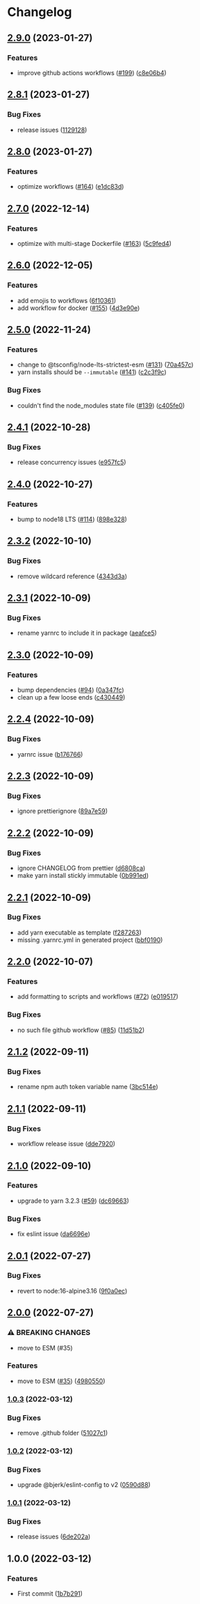# Changelog

## [2.9.0](https://github.com/bjerkio/create-bjerk-typescript/compare/v2.8.1...v2.9.0) (2023-01-27)


### Features

* improve github actions workflows ([#199](https://github.com/bjerkio/create-bjerk-typescript/issues/199)) ([c8e06b4](https://github.com/bjerkio/create-bjerk-typescript/commit/c8e06b4db30a20d6bd4fcbfc0dc73a1249717136))

## [2.8.1](https://github.com/bjerkio/create-bjerk-typescript/compare/v2.8.0...v2.8.1) (2023-01-27)


### Bug Fixes

* release issues ([1129128](https://github.com/bjerkio/create-bjerk-typescript/commit/1129128a6deceda9cf42b9293a3c00f83c1e4ed6))

## [2.8.0](https://github.com/bjerkio/create-bjerk-typescript/compare/v2.7.0...v2.8.0) (2023-01-27)


### Features

* optimize workflows ([#164](https://github.com/bjerkio/create-bjerk-typescript/issues/164)) ([e1dc83d](https://github.com/bjerkio/create-bjerk-typescript/commit/e1dc83d22febdf034f25405bea26a107305a7ed1))

## [2.7.0](https://github.com/bjerkio/create-bjerk-typescript/compare/v2.6.0...v2.7.0) (2022-12-14)


### Features

* optimize with multi-stage Dockerfile ([#163](https://github.com/bjerkio/create-bjerk-typescript/issues/163)) ([5c9fed4](https://github.com/bjerkio/create-bjerk-typescript/commit/5c9fed475fe9f28531ab29bc09a8ab0b59a16171))

## [2.6.0](https://github.com/bjerkio/create-bjerk-typescript/compare/v2.5.0...v2.6.0) (2022-12-05)


### Features

* add emojis to workflows ([6f10361](https://github.com/bjerkio/create-bjerk-typescript/commit/6f103619cbfc3e70ad19e240ef377a96e4932461))
* add workflow for docker ([#155](https://github.com/bjerkio/create-bjerk-typescript/issues/155)) ([4d3e90e](https://github.com/bjerkio/create-bjerk-typescript/commit/4d3e90e37ef78d933e02a5a4be0eebc2824e6573))

## [2.5.0](https://github.com/bjerkio/create-bjerk-typescript/compare/v2.4.1...v2.5.0) (2022-11-24)


### Features

* change to @tsconfig/node-lts-strictest-esm ([#131](https://github.com/bjerkio/create-bjerk-typescript/issues/131)) ([70a457c](https://github.com/bjerkio/create-bjerk-typescript/commit/70a457c9fcacb155ef2e503f42181e72d2a1a5b8))
* yarn installs should be `--immutable` ([#141](https://github.com/bjerkio/create-bjerk-typescript/issues/141)) ([c2c3f9c](https://github.com/bjerkio/create-bjerk-typescript/commit/c2c3f9cac57d9a4b2ce0486d7c6c58957104b2b5))


### Bug Fixes

* couldn't find the node_modules state file ([#139](https://github.com/bjerkio/create-bjerk-typescript/issues/139)) ([c405fe0](https://github.com/bjerkio/create-bjerk-typescript/commit/c405fe07bf91d34bcc7c6826cfd9261ac3c0f8cd))

## [2.4.1](https://github.com/bjerkio/create-bjerk-typescript/compare/v2.4.0...v2.4.1) (2022-10-28)


### Bug Fixes

* release concurrency issues ([e957fc5](https://github.com/bjerkio/create-bjerk-typescript/commit/e957fc56294c1b66554b7931a5ad4650b1f4d5b8))

## [2.4.0](https://github.com/bjerkio/create-bjerk-typescript/compare/v2.3.2...v2.4.0) (2022-10-27)


### Features

* bump to node18 LTS ([#114](https://github.com/bjerkio/create-bjerk-typescript/issues/114)) ([898e328](https://github.com/bjerkio/create-bjerk-typescript/commit/898e3282a1ba10c170327c928e201516cf8663db))

## [2.3.2](https://github.com/bjerkio/create-bjerk-typescript/compare/v2.3.1...v2.3.2) (2022-10-10)


### Bug Fixes

* remove wildcard reference ([4343d3a](https://github.com/bjerkio/create-bjerk-typescript/commit/4343d3a7c52d413d937fed2df3aae440e467a810))

## [2.3.1](https://github.com/bjerkio/create-bjerk-typescript/compare/v2.3.0...v2.3.1) (2022-10-09)


### Bug Fixes

* rename yarnrc to include it in package ([aeafce5](https://github.com/bjerkio/create-bjerk-typescript/commit/aeafce53bd6a6acb672307981a0efea7046604d7))

## [2.3.0](https://github.com/bjerkio/create-bjerk-typescript/compare/v2.2.4...v2.3.0) (2022-10-09)


### Features

* bump dependencies ([#94](https://github.com/bjerkio/create-bjerk-typescript/issues/94)) ([0a347fc](https://github.com/bjerkio/create-bjerk-typescript/commit/0a347fc411de4a2997c1f2da5d43a47dc3649ffa))
* clean up a few loose ends ([c430449](https://github.com/bjerkio/create-bjerk-typescript/commit/c4304492cc396dd9e61116e08ab4361596576028))

## [2.2.4](https://github.com/bjerkio/create-bjerk-typescript/compare/v2.2.3...v2.2.4) (2022-10-09)


### Bug Fixes

* yarnrc issue ([b176766](https://github.com/bjerkio/create-bjerk-typescript/commit/b176766b5786e11683291912d671ce84649b5cc3))

## [2.2.3](https://github.com/bjerkio/create-bjerk-typescript/compare/v2.2.2...v2.2.3) (2022-10-09)


### Bug Fixes

* ignore prettierignore ([89a7e59](https://github.com/bjerkio/create-bjerk-typescript/commit/89a7e594983a4a6dc9e9c29bbd45be6564b0284c))

## [2.2.2](https://github.com/bjerkio/create-bjerk-typescript/compare/v2.2.1...v2.2.2) (2022-10-09)


### Bug Fixes

* ignore CHANGELOG from prettier ([d6808ca](https://github.com/bjerkio/create-bjerk-typescript/commit/d6808caa82a168fe0477783f672241da771a108b))
* make yarn install stickly immutable ([0b991ed](https://github.com/bjerkio/create-bjerk-typescript/commit/0b991edaaa323073428a59aeb0279d9d53535e14))

## [2.2.1](https://github.com/bjerkio/create-bjerk-typescript/compare/v2.2.0...v2.2.1) (2022-10-09)


### Bug Fixes

* add yarn executable as template ([f287263](https://github.com/bjerkio/create-bjerk-typescript/commit/f2872635e5e5d9c432c37e078ef95134b660f262))
* missing .yarnrc.yml in generated project ([bbf0190](https://github.com/bjerkio/create-bjerk-typescript/commit/bbf0190036029a0f936e377e1c15570338ac7e11))

## [2.2.0](https://github.com/bjerkio/create-bjerk-typescript/compare/v2.1.2...v2.2.0) (2022-10-07)

### Features

- add formatting to scripts and workflows
  ([#72](https://github.com/bjerkio/create-bjerk-typescript/issues/72))
  ([e019517](https://github.com/bjerkio/create-bjerk-typescript/commit/e019517720cd2e569301615123628fdd4436e6ec))

### Bug Fixes

- no such file github workflow
  ([#85](https://github.com/bjerkio/create-bjerk-typescript/issues/85))
  ([11d51b2](https://github.com/bjerkio/create-bjerk-typescript/commit/11d51b2a4a62773071838c95b067a5bfcb643b13))

## [2.1.2](https://github.com/bjerkio/create-bjerk-typescript/compare/v2.1.1...v2.1.2) (2022-09-11)

### Bug Fixes

* rename npm auth token variable name
  ([3bc514e](https://github.com/bjerkio/create-bjerk-typescript/commit/3bc514e26f93305e9706fed0bbdeb2e038ec5716))

## [2.1.1](https://github.com/bjerkio/create-bjerk-typescript/compare/v2.1.0...v2.1.1) (2022-09-11)

### Bug Fixes

* workflow release issue
  ([dde7920](https://github.com/bjerkio/create-bjerk-typescript/commit/dde79207e5505017901f0f87de99cb291e0e91c5))

## [2.1.0](https://github.com/bjerkio/create-bjerk-typescript/compare/v2.0.1...v2.1.0) (2022-09-10)

### Features

* upgrade to yarn 3.2.3
  ([#59](https://github.com/bjerkio/create-bjerk-typescript/issues/59))
  ([dc69663](https://github.com/bjerkio/create-bjerk-typescript/commit/dc69663697e5b5bcb83a6b4951626d4bef2668a7))

### Bug Fixes

* fix eslint issue
  ([da6696e](https://github.com/bjerkio/create-bjerk-typescript/commit/da6696e2a2f9819c40e8f9a921da3bded56d371c))

## [2.0.1](https://github.com/bjerkio/create-bjerk-typescript/compare/v2.0.0...v2.0.1) (2022-07-27)

### Bug Fixes

* revert to node:16-alpine3.16
  ([9f0a0ec](https://github.com/bjerkio/create-bjerk-typescript/commit/9f0a0ec847a3ee49fa69343cc128ef0fc5dd0dd9))

## [2.0.0](https://github.com/bjerkio/create-bjerk-typescript/compare/v1.0.3...v2.0.0) (2022-07-27)

### ⚠ BREAKING CHANGES

* move to ESM (#35)

### Features

* move to ESM
  ([#35](https://github.com/bjerkio/create-bjerk-typescript/issues/35))
  ([4980550](https://github.com/bjerkio/create-bjerk-typescript/commit/4980550e4fcee5f709148e1d6699b768f1ff62f5))

### [1.0.3](https://github.com/bjerkio/create-bjerk-typescript/compare/v1.0.2...v1.0.3) (2022-03-12)

### Bug Fixes

* remove .github folder
  ([51027c1](https://github.com/bjerkio/create-bjerk-typescript/commit/51027c13b708e131b440b9bacafbedfc7cd75582))

### [1.0.2](https://github.com/bjerkio/create-bjerk-typescript/compare/v1.0.1...v1.0.2) (2022-03-12)

### Bug Fixes

* upgrade @bjerk/eslint-config to v2
  ([0590d88](https://github.com/bjerkio/create-bjerk-typescript/commit/0590d8831fe365873d94472b11f06a48829af092))

### [1.0.1](https://github.com/bjerkio/create-bjerk-typescript/compare/v1.0.0...v1.0.1) (2022-03-12)

### Bug Fixes

* release issues
  ([6de202a](https://github.com/bjerkio/create-bjerk-typescript/commit/6de202aa9886381f30df998f5d47bc551f73e90b))

## 1.0.0 (2022-03-12)

### Features

* First commit
  ([1b7b291](https://github.com/bjerkio/create-bjerk-typescript/commit/1b7b291710fa348290b16c1c1e98c1f5f635d7bd))
